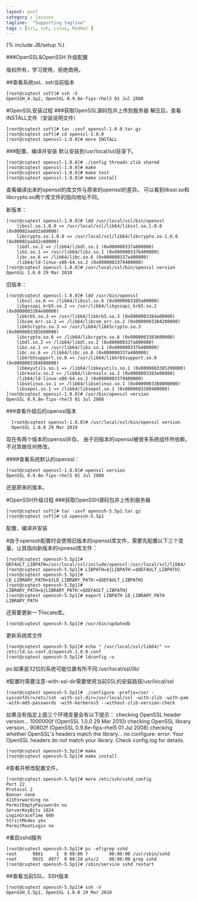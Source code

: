 ```yaml
---
layout: post
category : lessons
tagline:  "Supporting tagline"
tags : [ssl, ssh, Linux, RedHat ]
---
```

{% include JB/setup %}

###OpenSSL&OpenSSH 升级配置

版权所有，学习使用，拒绝商用。

##查看系统ssl、ssh当前版本

    [root@csqtest soft]# ssh -V
    OpenSSH_4.3p2, OpenSSL 0.9.8e-fips-rhel5 01 Jul 2008
    

#OpenSSL安装过程
###获取OpenSSL源码包并上传到服务器
解压后，查看INSTALL文件（安装说明文件）

    [root@csqtest soft]# tar -zxvf openssl-1.0.0.tar.gz 
    [root@csqtest soft]# cd openssl-1.0.0
    [root@csqtest openssl-1.0.0]# more INSTALL

###配置、编译并安装
默认安装到/usr/local/ssl目录下。

    [root@csqtest openssl-1.0.0]# ./config threads zlib shared
    [root@csqtest openssl-1.0.0]# make 
    [root@csqtest openssl-1.0.0]# make test
    [root@csqtest openssl-1.0.0]# make install

查看编译出来的openssl的库文件与原来的openssl的差异。
可以看到libssl.so和libcrypto.so两个库文件的指向地址不同。

新版本：

    [root@csqtest openssl-1.0.0]# ldd /usr/local/ssl/bin/openssl 
        libssl.so.1.0.0 => /usr/local/ssl/lib64/libssl.so.1.0.0 (0x00002aadd2a09000)
        libcrypto.so.1.0.0 => /usr/local/ssl/lib64/libcrypto.so.1.0.0 (0x00002aadd2c60000)
        libdl.so.2 => /lib64/libdl.so.2 (0x000000337a800000)
        libz.so.1 => /usr/lib64/libz.so.1 (0x000000337b400000)
        libc.so.6 => /lib64/libc.so.6 (0x000000337a400000)
        /lib64/ld-linux-x86-64.so.2 (0x0000003379400000)
    [root@csqtest openssl-1.0.0]# /usr/local/ssl/bin/openssl version
    OpenSSL 1.0.0 29 Mar 2010

旧版本：

    [root@csqtest openssl-1.0.0]# ldd /usr/bin/openssl
        libssl.so.6 => /lib64/libssl.so.6 (0x0000003385a00000)
        libgssapi_krb5.so.2 => /usr/lib64/libgssapi_krb5.so.2 (0x0000003384e00000)
        libkrb5.so.3 => /usr/lib64/libkrb5.so.3 (0x0000003384a00000)
        libcom_err.so.2 => /lib64/libcom_err.so.2 (0x0000003384200000)
        libk5crypto.so.3 => /usr/lib64/libk5crypto.so.3 (0x0000003385600000)
        libcrypto.so.6 => /lib64/libcrypto.so.6 (0x0000003383600000)
        libdl.so.2 => /lib64/libdl.so.2 (0x000000337a800000)
        libz.so.1 => /usr/lib64/libz.so.1 (0x000000337b400000)
        libc.so.6 => /lib64/libc.so.6 (0x000000337a400000)
        libkrb5support.so.0 => /usr/lib64/libkrb5support.so.0 (0x0000003384600000)
        libkeyutils.so.1 => /lib64/libkeyutils.so.1 (0x0000003385200000)
        libresolv.so.2 => /lib64/libresolv.so.2 (0x0000003383e00000)
        /lib64/ld-linux-x86-64.so.2 (0x0000003379400000)
        libselinux.so.1 => /lib64/libselinux.so.1 (0x0000003380800000)
        libsepol.so.1 => /lib64/libsepol.so.1 (0x0000003380400000)
    [root@csqtest openssl-1.0.0]# /usr/bin/openssl version
    OpenSSL 0.9.8e-fips-rhel5 01 Jul 2008

###查看升级后的openssl版本

      [root@csqtest openssl-1.0.0]# /usr/local/ssl/bin/openssl version
      OpenSSL 1.0.0 29 Mar 2010

现在有两个版本的openssl并存。
由于旧版本的openssl被很多系统组件所依赖，不对其做任何修改。

####查看系统默认的openssl：
    
    [root@csqtest openssl-1.0.0]# openssl version
    OpenSSL 0.9.8e-fips-rhel5 01 Jul 2008

还是原来的版本。

#OpenSSH升级过程
###获取OpenSSH源码包并上传到服务器

    [root@csqtest soft]# tar -zxvf openssh-5.5p1.tar.gz 
    [root@csqtest soft]# cd openssh-5.5p1

配置，编译并安装

#由于openssh配置时会使用旧版本的openssl库文件，需要先配置以下三个变量，让其指向新版本的opnessl库文件：

    [root@csqtest openssh-5.5p1]# DEFAULT_LIBPATH=/usr/local/ssl/include/openssl:/usr/local/ssl/lib64/
    [root@csqtest openssh-5.5p1]# LIBPATH=${LIBPATH:=$DEFAULT_LIBPATH} 
    [root@csqtest openssh-5.5p1]# LD_LIBRARY_PATH=${LD_LIBRARY_PATH:=$DEFAULT_LIBPATH}
    [root@csqtest openssh-5.5p1]# LIBRARY_PATH=${LIBRARY_PATH:=$DEFAULT_LIBPATH}
    [root@csqtest openssh-5.5p1]# export LIBPATH LD_LIBRARY_PATH LIBRARY_PATH

还需要更新一下locate库。

    [root@csqtest openssh-5.5p1]# /usr/bin/updatedb

更新系统库文件

    [root@csqtest openssh-5.5p1]# echo " /usr/local/ssl/lib64/" >> /etc/ld.so.conf.d/openssh.1.0.0.conf
    [root@csqtest openssh-5.5p1]# ldconfig –v

ps:如果是32位的系统可能位置有所不同:/usr/local/ssl/lib/

#配置时需要注意-with-ssl-dir需要使用当前SSL的安装路径/usr/local/ssl

    [root@csqtest openssh-5.5p1]# ./configure -prefix=/usr -sysconfdir=/etc/ssh -with-ssl-dir=/usr/local/ssl -with-zlib -with-pam -with-md5-passwords -with-kerberos5 --without-zlib-version-check

如果没有指定上面三个环境变量会有以下提示：
checking OpenSSL header version... 1000000f (OpenSSL 1.0.0 29 Mar 2010)
checking OpenSSL library version... 90802f (OpenSSL 0.9.8e-fips-rhel5 01 Jul 2008)
checking whether OpenSSL's headers match the library... no
configure: error: Your OpenSSL headers do not match your
library. Check config.log for details.


    [root@csqtest openssh-5.5p1]# make
    [root@csqtest openssh-5.5p1]# make install



#查看并修改配置文件。

    [root@csqtest openssh-5.5p1]# more /etc/ssh/sshd_config
    Port 22
    Protocol 2
    Banner none
    X11Forwarding no
    PermitEmptyPasswords no
    ServerKeyBits 1024
    LoginGraceTime 600
    StrictModes yes
    PermitRootLogin no

#重启sshd服务

    [root@csqtest openssh-5.5p1]# ps -ef|grep sshd
    root      9861     1  0 00:06 ?        00:00:00 /usr/sbin/sshd
    root      9925  4977  0 00:28 pts/2    00:00:00 grep sshd
    [root@csqtest openssh-5.5p1]# /sbin/service sshd restart

##查看当前SSL、SSH版本

    [root@csqtest openssh-5.5p1]# ssh -V
    OpenSSH_5.5p1, OpenSSL 1.0.0 29 Mar 2010

